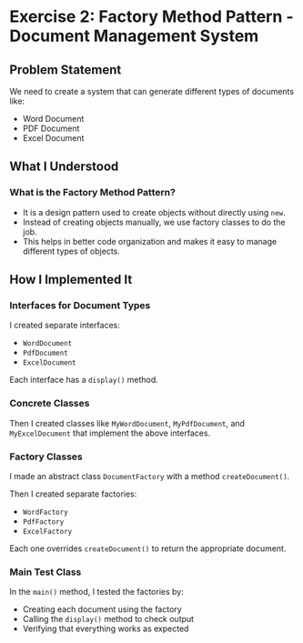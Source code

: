 # Exercise 2:  Factory Method Pattern - Document Management System

## Problem Statement

We need to create a system that can generate different types of documents like:
- Word Document
- PDF Document
- Excel Document


## What I Understood

### What is the Factory Method Pattern?

- It is a design pattern used to create objects without directly using `new`.
- Instead of creating objects manually, we use factory classes to do the job.
- This helps in better code organization and makes it easy to manage different types of objects.


## How I Implemented It

### Interfaces for Document Types
I created separate interfaces:
- `WordDocument`
- `PdfDocument`
- `ExcelDocument`

Each interface has a `display()` method.

### Concrete Classes
Then I created classes like `MyWordDocument`, `MyPdfDocument`, and `MyExcelDocument` that implement the above interfaces.

### Factory Classes
I made an abstract class `DocumentFactory` with a method `createDocument()`.

Then I created separate factories:
- `WordFactory`
- `PdfFactory`
- `ExcelFactory`

Each one overrides `createDocument()` to return the appropriate document.

### Main Test Class
In the `main()` method, I tested the factories by:
- Creating each document using the factory
- Calling the `display()` method to check output
- Verifying that everything works as expected